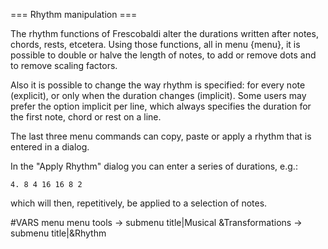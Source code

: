 === Rhythm manipulation ===

The rhythm functions of Frescobaldi alter the durations written after notes,
chords, rests, etcetera. Using those functions, all in menu {menu}, it
is possible to double or halve the length of notes, to add or remove dots
and to remove scaling factors.

Also it is possible to change the way rhythm is specified: for every note
(explicit), or only when the duration changes (implicit). Some users may prefer
the option implicit per line, which always specifies the duration for the first
note, chord or rest on a line.

The last three menu commands can copy, paste or apply a rhythm that is entered
in a dialog.

In the "Apply Rhythm" dialog you can enter a series of durations, e.g.:

```
4. 8 4 16 16 8 2
```

which will then, repetitively, be applied to a selection of notes.


#VARS
menu menu tools -> submenu title|Musical &Transformations -> submenu title|&Rhythm


